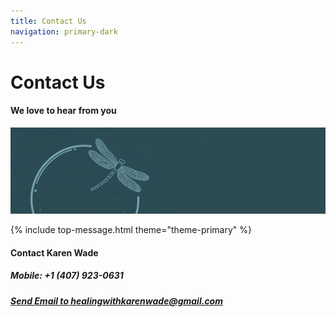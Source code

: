 ```yaml
---
title: Contact Us
navigation: primary-dark
---
```


<div class="section hero background-off-black">
  <div class="container">
    <hgroup class="fade-out-slow">
      <h1>Contact Us</h1>
      <h4>We love to hear from you</h4>
    </hgroup>
  </div>
  <div class="scroll-arrow-wrap fade-out-fast">
    <a class="scroll-link scroll-arrow" href="javacript:"></a>
  </div>
  <div class="parallax overlay">
    <img class="fade-out-fast" alt="hero"
      src="assets/images/hero.png">
  </div>
</div>

{% include top-message.html theme="theme-primary" %}

<div class="section color-primary-dark background-lighten-5 top-gradient">
  <div class="container">
    <div class="row">
      <div class="col s12">
        <h4>Contact Karen Wade</h4>
        <h5>Mobile: +1 (407) 923-0631</h5>
        <h5><a href="mailto:healingwithkarenwade@gmail.com?subject=Karen Wade Website Contact">Send Email to healingwithkarenwade@gmail.com</a></h5>
      </div>
    </div>
  </div>
</div>
